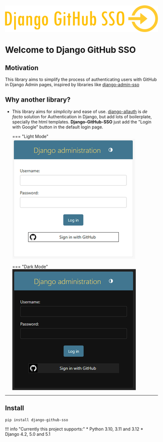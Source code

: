 ![](images/django-github-sso.png)

# Welcome to Django GitHub SSO

## Motivation

This library aims to simplify the process of authenticating users with GitHub in Django Admin pages,
inspired by libraries like [django-admin-sso](https://github.com/matthiask/django-admin-sso/)

## Why another library?

* This library aims for _simplicity_ and ease of use. [django-allauth](https://github.com/pennersr/django-allauth) is
  _de facto_ solution for Authentication in Django, but add lots of boilerplate, specially the html templates.
  **Django-GitHub-SSO** just add the "Login with Google" button in the default login page.

    === "Light Mode"
        ![](images/django_login_with_github_light.png)

    === "Dark Mode"
        ![](images/django_login_with_github_dark.png)

---

## Install

```shell
pip install django-github-sso
```

!!! info "Currently this project supports:"
    * Python 3.10, 3.11 and 3.12
    * Django 4.2, 5.0 and 5.1

